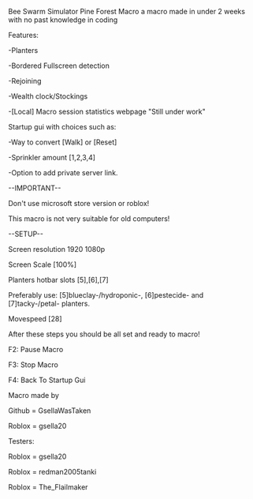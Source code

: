 Bee Swarm Simulator Pine Forest Macro a macro made in under 2 weeks with no past knowledge in coding

Features:

-Planters

-Bordered Fullscreen detection

-Rejoining

-Wealth clock/Stockings

-[Local] Macro session statistics webpage "Still under work"

Startup gui with choices such as:

-Way to convert [Walk] or [Reset]

-Sprinkler amount [1,2,3,4]

-Option to add private server link.

--IMPORTANT--

Don't use microsoft store version or roblox!

This macro is not very suitable for old computers!

--SETUP--

Screen resolution 1920 1080p

Screen Scale [100%]

Planters hotbar slots [5],[6],[7]

Preferably use: [5]blueclay-/hydroponic-, [6]pestecide- and [7]tacky-/petal- planters.

Movespeed [28]

After these steps you should be all set and ready to macro!

F2: Pause Macro

F3: Stop Macro

F4: Back To Startup Gui

Macro made by

Github = GsellaWasTaken

Roblox = gsella20

Testers:

Roblox = gsella20

Roblox = redman2005tanki

Roblox = The_Flailmaker

